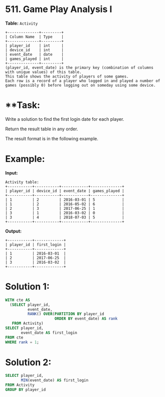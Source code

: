 # 511. Game Play Analysis I

**Table:** ```Activity```

```
+--------------+---------+
| Column Name  | Type    |
+--------------+---------+
| player_id    | int     |
| device_id    | int     |
| event_date   | date    |
| games_played | int     |
+--------------+---------+
(player_id, event_date) is the primary key (combination of columns with unique values) of this table.
This table shows the activity of players of some games.
Each row is a record of a player who logged in and played a number of games (possibly 0) before logging out on someday using some device.
```

# **Task:

Write a solution to find the first login date for each player.

Return the result table in any order.

The result format is in the following example.

# **Example:**

**Input:**

```
Activity table:
+-----------+-----------+------------+--------------+
| player_id | device_id | event_date | games_played |
+-----------+-----------+------------+--------------+
| 1         | 2         | 2016-03-01 | 5            |
| 1         | 2         | 2016-05-02 | 6            |
| 2         | 3         | 2017-06-25 | 1            |
| 3         | 1         | 2016-03-02 | 0            |
| 3         | 4         | 2018-07-03 | 5            |
+-----------+-----------+------------+--------------+
```

**Output:**

```
+-----------+-------------+
| player_id | first_login |
+-----------+-------------+
| 1         | 2016-03-01  |
| 2         | 2017-06-25  |
| 3         | 2016-03-02  |
+-----------+-------------+
```

# **Solution 1:**

``` SQL
WITH cte AS
  (SELECT player_id,
          event_date,
          RANK() OVER(PARTITION BY player_id
                      ORDER BY event_date) AS rank
   FROM Activity)
SELECT player_id,
       event_date AS first_login
FROM cte
WHERE rank = 1;
```

# **Solution 2:**

``` SQL
SELECT player_id,
       MIN(event_date) AS first_login
FROM Activity
GROUP BY player_id
```